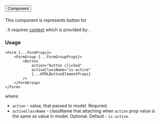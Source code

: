 # <Button /> Component
This component is represents button for [<Form />](./Form.md).
It requires [context](../src/FormGroup/FormGroupContext.ts) which is provided by [<FormGroup/>](./FormGroup.md).

### Usage

```tsx
<Form {...FormProps}>
    <FormGroup {...FormGroupProps}>
        <Button
            action="button clicked"
            activeClassName="is-active"
            {...HTMLButtonElementProps}
        />
    </FormGroup>
</Form>
```

where:
- `action` - value, that passed to model. Requried.
- `activeClassName` - className that attaching when `action` prop value is the same as value in model. Optional. Default - `is-active`.
